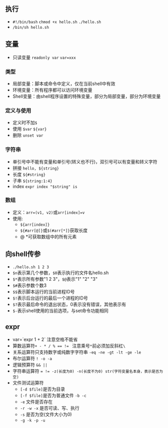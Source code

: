 ## 执行
- `#!/bin/bash` `chmod +x hello.sh` `./hello.sh`
- `/bin/sh hello.sh`

## 变量
- 只读变量 `readonly var` `var=xxx`
### 类型
- 局部变量：脚本或命令中定义，仅在当前shell中有效
- 环境变量：所有程序都可以访问环境变量
- Shell变量：由shell程序设置的特殊变量，部分为局部变量，部分为环境变量
### 定义与使用
- 定义时不加`$`
- 使用 `$var` `${var}`
- 删除 `unset var`
### 字符串
  - 单引号中不能有变量和单引号(转义也不行)，双引号可以有变量和转义字符
  - 拼接 `hello, ${string}`
  - 长度 `${#string}`
  - 子串 `${string:1:4}`
  - index `expr index "$string" is`
### 数组
- 定义：`arr=(v1, v2)`或`arr[index]=v`
- 使用:
  - `${arr[index]}`
  - `${#arr[@]}`或`$(#arr[*]}`获取长度
  - @ *可获取数组中的所有元素
    
## 向shell传参
- `./hello.sh 1 2 3`
- `$n`表示第几个参数，`$0`表示执行的文件名hello.sh
- `$*`表示所有参数"1 2 3"，`$@`表示"1" "2" "3"
- `$#`表示参数个数3
- `$$`表示脚本运行的当前进程ID号
- `$!`表示后台运行的最后一个进程的ID号
- `$?`表示最后命令的退出状态，0表示没有错误，其他表示有
- `$-`表示shell使用的当前选项，与set命令功能相同

## expr
- var=\`expr 1 + 2\` 注意空格不能省
- 算数运算符`+ - * / % == != ` 注意乘号`*`前必须加反斜杠`\`
- 关系运算符只支持数字或纯数字字符串 `-eq -ne -gt -lt -ge -le`
- 布尔运算符 `! -o -a`
- 逻辑预算符 `&& ||`
- 字符串运算符 `= != -z(长度为0) -n(长度不为0) str(字符变量名本身，表示是否为空)`
- 文件测试运算符
  - `[-d $file]`是否为目录
  - `[-f $file]`是否为普通文件 `-b -c`
  - `-e` 文件是否存在
  - `-r -w -x` 是否可读、写、执行
  - `-s` 是否为空(文件大小为0)
  - `-g -k -p -u`
